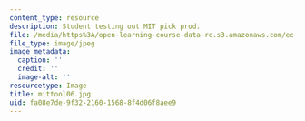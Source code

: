 ```yaml
---
content_type: resource
description: Student testing out MIT pick prod.
file: /media/https%3A/open-learning-course-data-rc.s3.amazonaws.com/ec-s06-design-for-demining-spring-2007/fa08e7de9f32216015688f4d06f8aee9_mittool06.jpg
file_type: image/jpeg
image_metadata:
  caption: ''
  credit: ''
  image-alt: ''
resourcetype: Image
title: mittool06.jpg
uid: fa08e7de-9f32-2160-1568-8f4d06f8aee9
---
```

